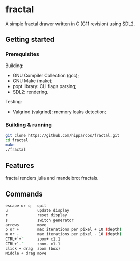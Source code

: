 # fractal

A simple fractal drawer written in C (C11 revision) using SDL2.

## Getting started

### Prerequisites

Building:

- GNU Compiler Collection (gcc);
- GNU Make (make);
- popt library: CLI flags parsing;
- SDL2: rendering.

Testing:

- Valgrind (valgrind): memory leaks detection;

### Building & running

```bash
git clone https://github.com/hipparcos/fractal.git
cd fractal
make
./fractal
```

## Features

fractal renders julia and mandelbrot fractals.

## Commands

```bash
escape or q   quit
u             update display
r             reset display
s             switch generator
arrows        move
p or +        max iterations per pixel + 10 (depth)
m or -        max iterations per pixel - 10 (depth)
CTRL+`+`      zoom+ x1.1
CTRL+`-`      zoom- x1.1
click + drag  zoom (box)
Middle + drag move
```
